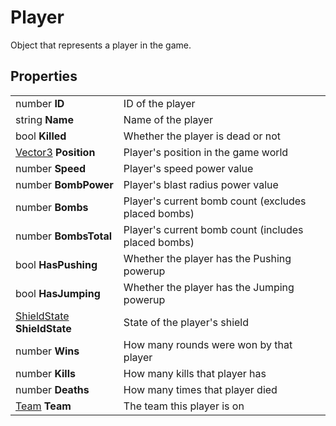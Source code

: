 # Player

Object that represents a player in the game.

## Properties
| | |
| -------- | ------- |
| number <b>ID</b>  | ID of the player |
| string <b>Name</b> | Name of the player |
| bool <b>Killed</b>  | Whether the player is dead or not |
| [Vector3](Vector3.md) <b>Position</b> | Player's position in the game world |
| number <b>Speed</b> | Player's speed power value |
| number <b>BombPower</b> | Player's blast radius power value |
| number <b>Bombs</b> | Player's current bomb count (excludes placed bombs) |
| number <b>BombsTotal</b> | Player's current bomb count (includes placed bombs) |
| bool <b>HasPushing</b> | Whether the player has the Pushing powerup |
| bool <b>HasJumping</b> | Whether the player has the Jumping powerup |
| [ShieldState](ShieldState.md) <b>ShieldState</b> | State of the player's shield |
| number <b>Wins</b> | How many rounds were won by that player |
| number <b>Kills</b> | How many kills that player has |
| number <b>Deaths</b> | How many times that player died |
| [Team](Team.md) <b>Team</b> | The team this player is on |
